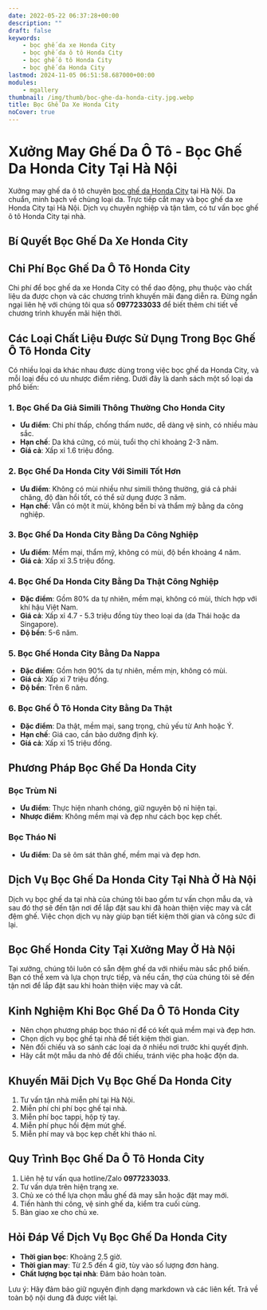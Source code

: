 ```yaml
---
date: 2022-05-22 06:37:28+00:00
description: ""
draft: false
keywords:
    - bọc ghế da xe Honda City
    - bọc ghế da ô tô Honda City
    - bọc ghế ô tô Honda City
    - bọc ghế da Honda City
lastmod: 2024-11-05 06:51:58.687000+00:00
modules:
    - mgallery
thumbnail: /img/thumb/boc-ghe-da-honda-city.jpg.webp
title: Bọc Ghế Da Xe Honda City
noCover: true
---
```


# Xưởng May Ghế Da Ô Tô - Bọc Ghế Da Honda City Tại Hà Nội

Xưởng may ghế da ô tô chuyên [bọc ghế da Honda City](https://bocgheoto.vn/honda/boc-ghe-da-xe-honda-city.html/) tại Hà Nội. Da chuẩn, minh bạch về chủng loại da. Trực tiếp cắt may và bọc ghế da xe Honda City tại Hà Nội. Dịch vụ chuyên nghiệp và tận tâm, có tư vấn bọc ghế ô tô Honda City tại nhà.

## Bí Quyết Bọc Ghế Da Xe Honda City

## Chi Phí Bọc Ghế Da Ô Tô Honda City

Chi phí để bọc ghế da xe Honda City có thể dao động, phụ thuộc vào chất liệu da được chọn và các chương trình khuyến mãi đang diễn ra. Đừng ngần ngại liên hệ với chúng tôi qua số **0977233033** để biết thêm chi tiết về chương trình khuyến mãi hiện thời.

## Các Loại Chất Liệu Được Sử Dụng Trong Bọc Ghế Ô Tô Honda City

Có nhiều loại da khác nhau được dùng trong việc bọc ghế da Honda City, và mỗi loại đều có ưu nhược điểm riêng. Dưới đây là danh sách một số loại da phổ biến:

### 1. Bọc Ghế Da Giả Simili Thông Thường Cho Honda City

- **Ưu điểm**: Chi phí thấp, chống thấm nước, dễ dàng vệ sinh, có nhiều màu sắc.
- **Hạn chế**: Da khá cứng, có mùi, tuổi thọ chỉ khoảng 2-3 năm.
- **Giá cả**: Xấp xỉ 1.6 triệu đồng.

### 2. Bọc Ghế Da Honda City Với Simili Tốt Hơn

- **Ưu điểm**: Không có mùi nhiều như simili thông thường, giá cả phải chăng, độ đàn hồi tốt, có thể sử dụng được 3 năm.
- **Hạn chế**: Vẫn có một ít mùi, không bền bỉ và thẩm mỹ bằng da công nghiệp.

### 3. Bọc Ghế Da Honda City Bằng Da Công Nghiệp

- **Ưu điểm**: Mềm mại, thẩm mỹ, không có mùi, độ bền khoảng 4 năm.
- **Giá cả**: Xấp xỉ 3.5 triệu đồng.

### 4. Bọc Ghế Da Honda City Bằng Da Thật Công Nghiệp

- **Đặc điểm**: Gồm 80% da tự nhiên, mềm mại, không có mùi, thích hợp với khí hậu Việt Nam.
- **Giá cả**: Xấp xỉ 4.7 - 5.3 triệu đồng tùy theo loại da (da Thái hoặc da Singapore).
- **Độ bền**: 5-6 năm.

### 5. Bọc Ghế Honda City Bằng Da Nappa

- **Đặc điểm**: Gồm hơn 90% da tự nhiên, mềm mịn, không có mùi.
- **Giá cả**: Xấp xỉ 7 triệu đồng.
- **Độ bền**: Trên 6 năm.

### 6. Bọc Ghế Ô Tô Honda City Bằng Da Thật

- **Đặc điểm**: Da thật, mềm mại, sang trọng, chủ yếu từ Anh hoặc Ý.
- **Hạn chế**: Giá cao, cần bảo dưỡng định kỳ.
- **Giá cả**: Xấp xỉ 15 triệu đồng.

## Phương Pháp Bọc Ghế Da Honda City

### Bọc Trùm Nỉ

- **Ưu điểm**: Thực hiện nhanh chóng, giữ nguyên bộ nỉ hiện tại.
- **Nhược điểm**: Không mềm mại và đẹp như cách bọc kẹp chết.

### Bọc Tháo Nỉ

- **Ưu điểm**: Da sẽ ôm sát thân ghế, mềm mại và đẹp hơn.

## Dịch Vụ Bọc Ghế Da Honda City Tại Nhà Ở Hà Nội

Dịch vụ bọc ghế da tại nhà của chúng tôi bao gồm tư vấn chọn mẫu da, và sau đó thợ sẽ đến tận nơi để lắp đặt sau khi đã hoàn thiện việc may và cắt đệm ghế. Việc chọn dịch vụ này giúp bạn tiết kiệm thời gian và công sức đi lại.

## Bọc Ghế Honda City Tại Xưởng May Ở Hà Nội

Tại xưởng, chúng tôi luôn có sẵn đệm ghế da với nhiều màu sắc phổ biến. Bạn có thể xem và lựa chọn trực tiếp, và nếu cần, thợ của chúng tôi sẽ đến tận nơi để lắp đặt sau khi hoàn thiện việc may và cắt.

## Kinh Nghiệm Khi Bọc Ghế Da Ô Tô Honda City

- Nên chọn phương pháp bọc tháo nỉ để có kết quả mềm mại và đẹp hơn.
- Chọn dịch vụ bọc ghế tại nhà để tiết kiệm thời gian.
- Nên đối chiếu và so sánh các loại da ở nhiều nơi trước khi quyết định.
- Hãy cắt một mẫu da nhỏ để đối chiếu, tránh việc pha hoặc độn da.

## Khuyến Mãi Dịch Vụ Bọc Ghế Da Honda City

1. Tư vấn tận nhà miễn phí tại Hà Nội.
2. Miễn phí chi phí bọc ghế tại nhà.
3. Miễn phí bọc tappi, hộp tỳ tay.
4. Miễn phí phục hồi đệm mút ghế.
5. Miễn phí may và bọc kẹp chết khi tháo nỉ.

## Quy Trình Bọc Ghế Da Ô Tô Honda City

1. Liên hệ tư vấn qua hotline/Zalo **0977233033**.
2. Tư vấn dựa trên hiện trạng xe.
3. Chủ xe có thể lựa chọn mẫu ghế đã may sẵn hoặc đặt may mới.
4. Tiến hành thi công, vệ sinh ghế da, kiểm tra cuối cùng.
5. Bàn giao xe cho chủ xe.

## Hỏi Đáp Về Dịch Vụ Bọc Ghế Da Honda City

- **Thời gian bọc**: Khoảng 2.5 giờ.
- **Thời gian may**: Từ 2.5 đến 4 giờ, tùy vào số lượng đơn hàng.
- **Chất lượng bọc tại nhà**: Đảm bảo hoàn toàn.

Lưu ý: Hãy đảm bảo giữ nguyên định dạng markdown và các liên kết. Trả về toàn bộ nội dung đã được viết lại.